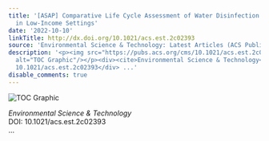 ```yaml
---
title: '[ASAP] Comparative Life Cycle Assessment of Water Disinfection Processes Applicable
  in Low-Income Settings'
date: '2022-10-10'
linkTitle: http://dx.doi.org/10.1021/acs.est.2c02393
source: 'Environmental Science & Technology: Latest Articles (ACS Publications)'
description: '<p><img src="https://pubs.acs.org/cms/10.1021/acs.est.2c02393/asset/images/medium/es2c02393_0006.gif"
  alt="TOC Graphic"/></p><div><cite>Environmental Science & Technology</cite></div><div>DOI:
  10.1021/acs.est.2c02393</div> ...'
disable_comments: true
---
```

<p><img src="https://pubs.acs.org/cms/10.1021/acs.est.2c02393/asset/images/medium/es2c02393_0006.gif" alt="TOC Graphic"/></p><div><cite>Environmental Science & Technology</cite></div><div>DOI: 10.1021/acs.est.2c02393</div> ...
